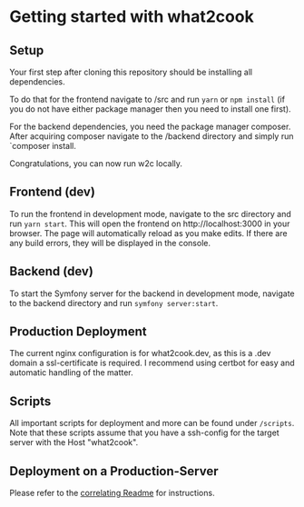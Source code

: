# Getting started with what2cook

## Setup

Your first step after cloning this repository should be installing all dependencies.

To do that for the frontend navigate to /src and run `yarn` or `npm install` (if you do not have either package manager then you need to install one first).

For the backend dependencies, you need the package manager composer. After acquiring composer navigate to the /backend directory and simply run `composer install.

Congratulations, you can now run w2c locally.

## Frontend (dev)

To run the frontend in development mode, navigate to the src directory and run `yarn start`. This will open the frontend on http://localhost:3000 in your browser. The page will automatically reload as you make edits. If there are any build errors, they will be displayed in the console.

## Backend (dev)

To start the Symfony server for the backend in development mode, navigate to the backend directory and run `symfony server:start`.

## Production Deployment

The current nginx configuration is for what2cook.dev, as this is a .dev domain a ssl-certificate is required. 
I recommend using certbot for easy and automatic handling of the matter.

## Scripts

All important scripts for deployment and more can be found under `/scripts`. Note that these scripts assume that you have a ssh-config for the target server with the Host "what2cook".


## Deployment on a Production-Server
Please refer to the [correlating Readme](SETUP_PROD.md) for instructions.
